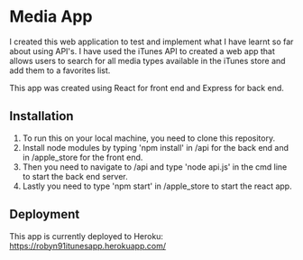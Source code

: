 # Media App

I created this web application to test and implement what I have learnt so far about using API's. I have used the 
iTunes API to created a web app that allows users to search for all media types available in the iTunes store and 
add them to a favorites list.

This app was created using React for front end and Express for back end.

## Installation

1. To run this on your local machine, you need to clone this repository.
2. Install node modules by typing 'npm install' in /api for the back end and in /apple_store for the front end.
3. Then you need to navigate to /api and type 'node api.js' in the cmd line to start the back end server.
4. Lastly you need to type 'npm start' in /apple_store to start the react app.

## Deployment

This app is currently deployed to Heroku:
https://robyn91itunesapp.herokuapp.com/




